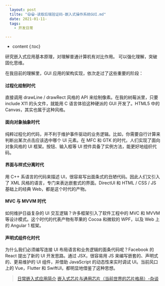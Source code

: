 ```yaml
---
  layout: post
  tilte: "😄😁-读取后端验证码-嵌入式操作系统GUI.md"
  date: 2021-01-11-
  tags: 
    - 开发日常

---
```



* content
{:toc}


研究嵌入式应用基本原理，对理解普通计算机有对比作用。
可以强化理解，突破固化思维。

在我目前的理解里，GUI 应用的架构实现，依次走过了这些重要的阶段：

#### 过程化绘制时代 
直接调用 drawLine / drawRect 风格的 API 来绘制像素。在我的树莓派里，只要 include X11 的头文件，就能用 C 语言体验这种硬派的 GUI 开发了。HTML5 中的 Canvas，其实也属于这种风格。

#### 面向对象抽象时代 
纯粹过程化的代码，并不利于维护事件驱动的业务逻辑。比如，你需要自行计算来判断出某次点击应该选中哪个 UI 元素。在 MFC 和 GTK 的时代，人们实现了面向对象风格的 UI 框架。按钮、输入框等 UI 控件具备了实例方法，能更好地组织代码。

#### 界面与样式分离时代 
用 C++ 系语言的代码来描述 UI，很容易写出面条式的丑陋代码。因此人们又引入了 XML 风格的语言，专门来表达嵌套式的界面。DirectUI 和 HTML / CSS / JS 基础上的经典 Web，都是这个时代的产物。

#### MVC 与 MVVM 时代 
如何维护日益复杂的 UI 交互逻辑？许多框架引入了软件工程中的 MVC 和 MVVM 等设计模式。这个时代的代表产物有苹果的 Cocoa 和微软的 WPF，以及 Web 上的 Angular 1 框架。

#### 声明式组件化时代
为什么我们必须编写连接 UI 布局语言和业务逻辑的面条代码呢？Facebook 的 React 提出了新的 UI 开发思路。通过 JSX，很容易用 JS 来编写嵌套的、声明式的、更易维护的 UI 组件，并借助 JavaScript 的动态性来实时调试 UI。当前风口上的 Vue，Flutter 和 SwiftUI，都明显地借鉴了这种思想。

> [日常嵌入式应用简介](https://zh.digi.com/blog/post/examples-of-embedded-systems)
[嵌入式芯片与通用芯片（当前世界的芯片格局）-杂谈](https://blog.csdn.net/L_0x0b/article/details/107361944)
